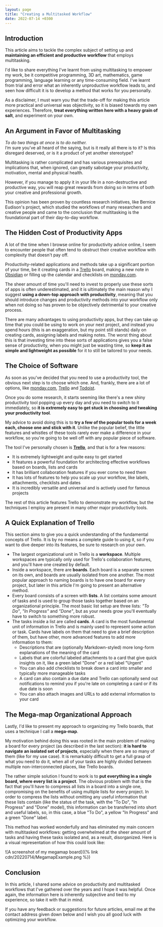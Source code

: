 ```yaml
---
layout: page
title: "Creating a Multitasked Workflow"
date: 2022-07-14 +0300
---
```


## Introduction

This article aims to tackle the complex subject of setting up and **maintaining an efficient and productive workflow**
that employs multitasking.

I'd like to share everything I've learnt from using multitasking to empower my work, be it competitive programming,
3D art, mathematics, game programming, language learning or any time-consuming field. I've learnt from trial and error
what an inherently unproductive workflow leads to, and seen how difficult it is to develop a method that works for you personally.

As a disclaimer, I must warn you that the trade-off for making this article more practical and universal was
objectivity, so it is biased towards my own experiences. Therefore, **treat everything written here with a heavy grain
of salt**, and experiment on your own.

## An Argument in Favor of Multitasking

_To do two things at once is to do neither._\
I’m sure you’ve all heard of the saying, but is it really all there is to it? Is this disregard deserved, or is it a
 product of yet another stereotype?

Multitasking is rather complicated and has various prerequisites and implications that, when ignored, can greatly
 sabotage your productivity, motivation, mental and physical health.

However, if you manage to apply it in your life in a non-destructive and productive way, you will reap great rewards
 from doing so in terms of both your creative and professional growth.

This opinion has been proven by countless research initiatives, like Bernice Eudison's project, which studied the
 workflows of many researchers and creative people and came to the conclusion that multitasking is the foundational
part of their day-to-day workflow.

## The Hidden Cost of Productivity Apps

A lot of the time when I browse online for productivity advice online, I seem to encounter people that often tend to
obstruct their creative workflow with complexity that doesn't pay off.

Productivity-related applications and methods take up a significant portion of your time, be it creating cards in a
[Trello](https://trello.com) board, making a new note in [Obsidian](https://obsidian.md) or filling up the calendar
and checklists on [monday.com](https://monday.com).

The sheer amount of time you'll need to invest to properly use these sorts of apps is often underestimated, and it is
 ultimately the main reason why I suggest **using a down-top approach with productivity**, meaning that you should
 introduce changes and productivity methods into your workflow only when not doing so has proven to be objectively
 detrimental to your creative process.

There are many advantages to using productivity apps, but they can take up time that you could be using to work on your
next project, and instead you spend hours (this is an exaggeration, but my point still stands) daily on creating cards,
assigning labels and making notes. The worst thing about this is that investing time into these sorts of applications
gives you a false sense of productivity, when you might just be wasting time, so **keep it as simple and lightweight
as possible** for it to still be tailored to your needs.

## The Choice of Software

As soon as you've decided that you need to use a productivity tool, the obvious next step is to choose which one.
And, frankly, there are a lot of options, like [monday.com](https://monday.com), [Trello](https://trello.com) and [Todoist](https://todoist.com/).

Once you do some research, it starts seeming like there's a new shiny productivity tool popping up every day and
you need to switch to it immediately, so **it is extremely easy to get stuck in choosing and tweaking your productivity
tool**.

My advice to avoid doing this is to **try a few of the popular tools for a week each, choose one and stick with it**.
Unlike the popular belief, the little features and whistles of these tools rarely ever make a difference in your
 workflow, so you're going to be well off with any popular piece of software.

The tool I've personally chosen is **[Trello](https://trello.com)**, and that is for a few reasons:

- It is extremely lightweight and quite easy to get started
- It features a powerful foundation for architecting effective workflows based on boards, lists and cards
- It has brilliant collaboration features if you ever come to need them
- It has lots of features to help you scale up your workflow, like labels, attachments, checklists and dates
- It is incredibly versatile and universal and is actively used for famous projects

The rest of this article features Trello to demonstrate my workflow, but the techniques I employ are present
in many other major productivity tools.

## A Quick Explanation of Trello

This section aims to give you a quick understanding of the fundamental concepts of Trello. It is by no means
a complete guide to using it, so if you want to dive deeper into its features, be sure to research on your own.

- The largest organizational unit in Trello is a **workspace**. Multiple workspaces are typically only used for Trello's
  collaboration features, and you'll have one created by default.
- Inside a workspace, there are **boards**. Each board is a separate screen on its own, and boards are usually isolated
  from one another. The most popular approach to naming boards is to have one board for every project, but later in this
  article I'm going to present an alternative method.
- Every board consists of a screen with **lists**. A list contains some amount of tasks and is used to group those tasks
  together based on an organizational principle. The most basic list setup are three lists: _"To Do"_, _"In Progress"_
  and _"Done"_, but as your needs grow you'll eventually have to switch to something more robust.
- The tasks inside a list are called **cards**. A card is the most fundamental unit of information in Trello and is
  mainly used to represent some action or task. Cards have labels on them that need to give a brief description of them,
  but have other, more advanced features to add more information to them:
    - Descriptions that are (optionally Markdown-styled) more long-form explanations of the meaning of the card
    - Labels that are colorful labeled attachments to a card that give quick insights on it, like a green label "Done"
      or a red label "Urgent"
    - You can also add checklists to break down a card into smaller and typically more manageable tasks
    - A card can also contain a due date and Trello can optionally send out notifications to remind you if you're late
      on completing a card or if its due date is soon
    - You can also attach images and URLs to add external information to your card

## The Mega-map Organizational Approach

Lastly, I'd like to present my approach to organizing my Trello boards, that uses a technique I call a **mega-map**.

My motivation behind doing this was rooted in the main problem of making a board for every project (as described in the
last section): **it is hard to navigate an isolated set of projects**, especially when there are so many of them (like
for my use case). It is remarkably difficult to get a full grasp of what you need to do it, when all of your tasks are
highly divided between multiple non-interconnected places, like Trello boards.

The rather simple solution I found to work is to **put everything in a single board, where every list is a project**.
The obvious problem with that is the fact that you'll have to compress all lists in a board into a single one,
compromising on the benefits of using multiple lists for every project. In order to compress the lists without omitting
any useful information that these lists contain (like the status of the task, with the "To Do", "In Progress" and 
"Done" model), this information can be transferred into short and useful labels, so, in this case, a blue "To Do",
a yellow "In Progress" and a green "Done" label.

This method has worked wonderfully and has eliminated my main concern with multitasked workflows: getting overwhelmed
at the sheer amount of tasks and having these tasks isolated and, as a result, disorganized. Here is a visual 
representation of how this could look like:

![A screenshot of my megamap board]({% link cdn/20220714/MegamapExample.png %})

## Conclusion

In this article, I shared some advice on productivity and multitasked workflows that I've gathered over the years and
I hope it was helpful.
Once again, the information here is inherently subjective and tied to my experience, so take it
with that in mind.

If you have any feedback or suggestions for future articles, email me at the contact address given down below and
I wish you all good luck with optimizing your workflow.
